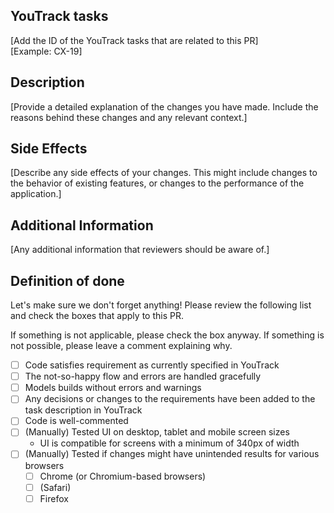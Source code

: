 ## YouTrack tasks

[Add the ID of the YouTrack tasks that are related to this PR] \
[Example: CX-19]

## Description

[Provide a detailed explanation of the changes you have made. Include the reasons behind these changes and any relevant context.]

## Side Effects

[Describe any side effects of your changes. This might include changes to the behavior of existing features, or changes to the performance of the application.]

## Additional Information

[Any additional information that reviewers should be aware of.]

## Definition of done

Let's make sure we don't forget anything!
Please review the following list and check the boxes that apply to this PR.

If something is not applicable, please check the box anyway.
If something is not possible, please leave a comment explaining why.

- [ ] Code satisfies requirement as currently specified in YouTrack
- [ ] The not-so-happy flow and errors are handled gracefully
- [ ] Models builds without errors and warnings
- [ ] Any decisions or changes to the requirements have been added to the task description in YouTrack
- [ ] Code is well-commented
- [ ] (Manually) Tested UI on desktop, tablet and mobile screen sizes
    - UI is compatible for screens with a minimum of 340px of width
- [ ] (Manually) Tested if changes might have unintended results for various browsers
    - [ ] Chrome (or Chromium-based browsers)
    - [ ] (Safari)
    - [ ] Firefox
